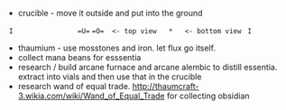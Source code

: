   - crucible - move it outside and put into the ground

` I                =U=`
`=O=  <- top view   *   <- bottom view`
` I`

  - thaumium - use mosstones and iron. let flux go itself.
  - collect mana beans for esssentia
  - research / build arcane furnace and arcane alembic to distill
    essentia. extract into vials and then use that in the crucible
  - research wand of equal trade.
    <http://thaumcraft-3.wikia.com/wiki/Wand_of_Equal_Trade> for
    collecting obsidian